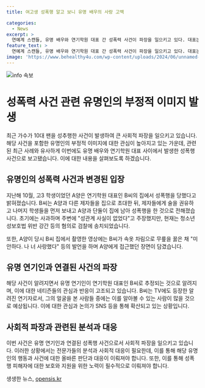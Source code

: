 ```yaml
---
title: 여고생 성폭행 알고 보니 유명 배우의 사랑 고백

categories:
  - News
excerpt: >
  연예계 스캔들, 유명 배우와 연기학원 대표 간 성폭력 사건이 파장을 일으키고 있다. 대표는 학원비 미납을 이유로 제자를 성폭행했으며, 피해자의 가족은 경찰 조사 결과를 통해 사실을 알게 되었다. 대표는 사과하며 혐의를 부인하고 있지만 검찰에 의해 송치되었으며, 현재도 학원을 운영 중이라고 전해졌다. 네티즌들은 사건을 주목하고 있으며, 피해자의 진술을 뒷받침하는 영상 또한 공개됐다.
feature_text: >
  연예계 스캔들, 유명 배우와 연기학원 대표 간 성폭력 사건이 파장을 일으키고 있다. 대표는 학원비 미납을 이유로 제자를 성폭행했으며, 피해자의 가족은 경찰 조사 결과를 통해 사실을 알게 되었다. 대표는 사과하며 혐의를 부인하고 있지만 검찰에 의해 송치되었으며, 현재도 학원을 운영 중이라고 전해졌다. 네티즌들은 사건을 주목하고 있으며, 피해자의 진술을 뒷받침하는 영상 또한 공개됐다.
image: 'https://www.behealthy4u.com/wp-content/uploads/2024/06/unnamed-file.png'
---
```


<p><img src="https://www.behealthy4u.com/wp-content/uploads/2024/06/unnamed-file.png" alt="info 속보" /></p>

<h1>성폭력 사건 관련 유명인의 부정적 이미지 발생</h1>

<p data-ke-size="size16">최근 가수가 10대 팬을 성추행한 사건이 발생하여 큰 사회적 파장을 일으키고 있습니다. 해당 사건을 포함한 유명인의 부정적 이미지에 대한 관심이 높아지고 있는 가운데, 관련된 최근 사례와 유사하게 이번에도 유명 배우와 연기학원 대표 사이에서 발생한 성폭행 사건으로 보고됐습니다. 이에 대한 내용을 살펴보도록 하겠습니다.</p>

<h2 data-ke-size="size26">유명인의 성폭력 사건과 변경된 입장</h2>

<p data-ke-size="size16">지난해 10월, 고3 학생이었던 A양은 연기학원 대표인 B씨의 집에서 성폭행을 당했다고 밝혀졌습니다. B씨는 A양과 다른 제자들을 집으로 초대한 뒤, 제자들에게 술을 권유하고 나머지 학생들을 먼저 보내고 A양과 단둘이 집에 남아 성폭행을 한 것으로 전해졌습니다. 초기에는 사과하며 주변에 "성관계 사실이 없었다"고 주장했지만, 현재는 청소년성보호법 위반 강간 등의 혐의로 검찰에 송치되었습니다.</p>

<p data-ke-size="size16">또한, A양이 당시 B씨 집에서 촬영한 영상에는 B씨가 속옷 차림으로 무릎을 꿇은 채 "미안하다. 나 너 사랑했다" 등의 발언을 하며 A양에게 접근했던 장면이 담겼습니다.</p>

<h2 data-ke-size="size26">유명 연기인과 연결된 사건의 파장</h2>

<p data-ke-size="size16">해당 사건이 알려지면서 유명 연기인이 연기학원 대표인 B씨로 추정되는 것으로 알려지며, 이에 대한 네티즌들의 관심과 반응이 고조되고 있습니다. B씨는 TV에도 등장한 알려진 연기자로서, 그의 얼굴을 본 사람들 중에는 이를 알아볼 수 있는 사람이 많을 것으로 예상됩니다. 이에 대한 관심과 논의가 SNS 등을 통해 확산되고 있는 상황입니다.</p>

<h2 data-ke-size="size26">사회적 파장과 관련된 분석과 대응</h2>

<p data-ke-size="size16">이번 사건은 유명 연기인과 연결된 성폭행 사건으로서 사회적 파장을 일으키고 있습니다. 이러한 상황에서는 전문가들의 분석과 사회적 대응이 필요한데, 이를 통해 해당 유명인의 행동과 사건에 대한 올바른 판단과 대응이 이뤄져야 합니다. 또한, 이를 통해 성폭행 피해자에 대한 보호와 지원을 위한 노력이 필수적으로 이뤄져야 합니다.</p>
생생한 뉴스, <a href="https://opensis.kr" rel="dofollow">opensis.kr</a>


